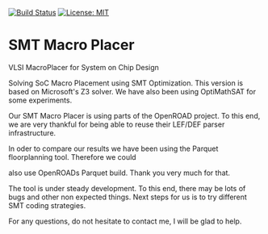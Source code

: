 [![Build Status](https://travis-ci.com/gledr/SMT_MacroPlacer.svg?branch=master)](https://travis-ci.com/gledr/SMT_MacroPlacer)
[![License: MIT](https://img.shields.io/badge/License-MIT-yellow.svg)](https://opensource.org/licenses/MIT)
# SMT Macro Placer
VLSI MacroPlacer for System on Chip Design



Solving SoC Macro Placement using SMT Optimization. This version is based on Microsoft's Z3 solver.       We have also been using OptiMathSAT for some experiments. 



Our SMT Macro Placer is using parts of the OpenROAD project. To this end, we are very thankful for being able to reuse their LEF/DEF parser infrastructure. 



In oder to compare our results we have been using the Parquet floorplanning tool.  Therefore we could

also use OpenROADs Parquet build. Thank you very much for that.



The tool is under steady development. To this end, there may be lots of bugs and other non expected things. Next steps for us is to try different SMT coding strategies.



For any questions, do not hesitate to contact me, I will be glad to help.





